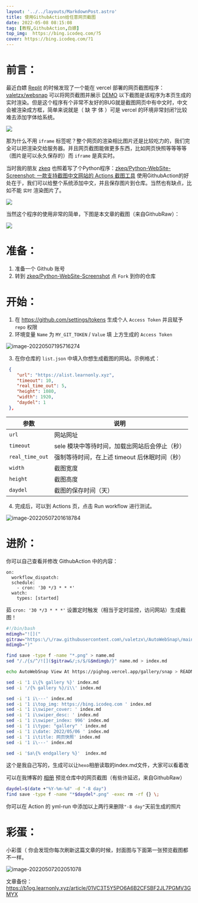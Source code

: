 ```yaml
---
layout: '../../layouts/MarkdownPost.astro'
title: 使用GithubAction给任意网页截图
date: 2022-05-08 08:15:08
tag: [教程,GithubAction,白嫖]
top_img:  https://bing.icodeq.com/?5
cover: https://bing.icodeq.com/?1 
---
```


# 前言：

最近白嫖 [Replit](https://github.com/stars/valetzx/lists/replit) 的时候发现了一个能在 vercel 部署的网页截图程序：[valetzx/websnap](https://github.com/valetzx/websnap) 可以将网页截图并展示 [DEMO](https://github.com/valetzx/websnap) 以下截图是该程序为本页生成的实时渲染。但是这个程序有个非常不友好的BUG就是截图网页中有中文时，中文会被渲染成方框，简单来说就是（ 缺 字 体 ）可是 vercel 的环境非常封闭?比较难去添加字体给系统。

![](https://websnap.vercel.app/blog.learnonly.xyz/p/799e.html/?key=QQ550029691)

那为什么不用 `iframe` 标签呢？整个网页的渲染相比图片还是比较吃力的，我们完全可以把渲染交给服务器。并且网页截图能做更多东西，比如网页快照等等等等（图片是可以永久保存的）而 `iframe` 是真实时。

当时我的朋友 [zkeq](https://github.com/zkeq) 也照着写了个Python程序：[zkeq/Python-WebSite-Screenshot: 一款支持截图中文网站的 Actions 截图工具](https://github.com/zkeq/Python-WebSite-Screenshot) 使用GithubAction的好处在于，我们可以给整个系统添加中文，并且保存图片到仓库。当然也有缺点，比如不能 `实时` 渲染图片了。

![](https://socialify.git.ci/zkeq/Python-WebSite-Screenshot/image?description=1&font=Bitter&forks=1&language=1&owner=1&pattern=Plus&stargazers=1&theme=Dark)

当然这个程序的使用非常的简单，下图是本文章的截图（来自GithubRaw）：

![](https://github.com/valetzx/AutoWebSnap/raw/main/source/gallery/snap/2022-05-07_11-48-24.png)

# 准备：

1. 准备一个 Github 账号
2. 转到 [zkeq/Python-WebSite-Screenshot](https://github.com/zkeq/Python-WebSite-Screenshot) 点 `Fork` 到你的仓库

# 开始：

1. 在 https://github.com/settings/tokens 生成个人 `Access Token` 并且赋予 `repo` 权限
2. 环境变量 `Name` 为 `MY_GIT_TOKEN` /  `Value` 填 上方生成的  `Access Token` 

![image-20220507195716274](https://img.pighog.repl.co/2022/05/image-20220507195716274.png)

3. 在你仓库的 `list.json` 中填入你想生成截图的网站。示例格式：

```json
 {
	"url": "https://alist.learnonly.xyz",
	"timeout": 10,
	"real_time_out": 5,
	"height": 1080,
	"width": 1920,
	"daydel": 1
 },
```

| 参数            | 说明                                          |
| --------------- | --------------------------------------------- |
| `url`           | 网站网址                                      |
| `timeout`       | sele 模块中等待时间，加载出网站后会停止（秒） |
| `real_time_out` | 强制等待时间，在上述 timeout 后休眠时间（秒） |
| `width`         | 截图宽度                                      |
| `height`        | 截图高度                                      |
| `daydel`        | 截图的保存时间（天）                          |

4. 完成后，可以到 Actions 页，点击 Run workflow 进行测试。

![image-20220507201618784](https://img.pighog.repl.co/2022/05/image-20220507201618784.png)

# 进阶：

你可以自己查看并修改 GithubAction 中的内容：

```YML
on:
  workflow_dispatch:
  schedule:
    - cron: '30 */3 * * *'
  watch:
    types: [started]
```

茹 `cron: '30 */3 * * *'` 设置定时触发（相当于定时监控，访问网站）生成截图！

``` bash
#!/bin/bash
mdimgh="![]("
gitraw="https:\/\/raw.githubusercontent.com\/valetzx\/AutoWebSnap\/main\/"
mdimgb=")"

find save -type f -name "*.png" > name.md
sed "/./{s/^/![]($gitraw&/;s/$/&$mdimgb/}" name.md > index.md

echo AutoWebSnap View At https://pighog.vercel.app/gallery/snap > README.md

sed -i '1 i\{% gallery %}' index.md
sed -i '/{% gallery %}/i\\' index.md

sed -i '1 i\---' index.md
sed -i '1 i\top_img: https://bing.icodeq.com ' index.md
sed -i '1 i\swiper_cover: ' index.md
sed -i '1 i\swiper_desc: ' index.md
sed -i '1 i\swiper_index: 996' index.md
sed -i '1 i\type: "gallery" ' index.md
sed -i '1 i\date: 2022/05/06 ' index.md
sed -i '1 i\title: 网页快照' index.md
sed -i '1 i\---' index.md

sed -i '$a\{% endgallery %}'  index.md
```

这个是我自己写的，生成可以让`hexo`相册读取的index.md文件，大家可以看着改

可以在我博客的 [相册]( https://pighog.vercel.app/gallery/snap) 预览仓库中的网页截图（有些许延迟，来自GithubRaw）

``` bash
daydel=$(date +"%Y-%m-%d" -d "-8 day")
find save -type f -name "*$daydel*.png" -exec rm -rf {} \; 
```

你可以在 Action 的 yml-run 中添加以上两行来删除`"-8 day"`天前生成的照片

# 彩蛋：

小彩蛋（ 你会发现你每次刷新这篇文章的时候，封面图与下面第一张预览截图都不一样。

![image-20220507202051078](https://img.pighog.repl.co/2022/05/image-20220507202051078.png)

文章备份：https://b1og.learnonly.xyz/article/01VC3T5Y5PO6A6B2CFSBF2JL7PGMV3GMYX
